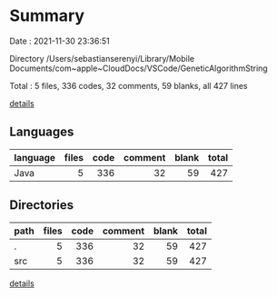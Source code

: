 # Summary

Date : 2021-11-30 23:36:51

Directory /Users/sebastianserenyi/Library/Mobile Documents/com~apple~CloudDocs/VSCode/GeneticAlgorithmString

Total : 5 files,  336 codes, 32 comments, 59 blanks, all 427 lines

[details](details.md)

## Languages
| language | files | code | comment | blank | total |
| :--- | ---: | ---: | ---: | ---: | ---: |
| Java | 5 | 336 | 32 | 59 | 427 |

## Directories
| path | files | code | comment | blank | total |
| :--- | ---: | ---: | ---: | ---: | ---: |
| . | 5 | 336 | 32 | 59 | 427 |
| src | 5 | 336 | 32 | 59 | 427 |

[details](details.md)